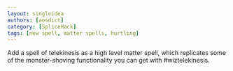 ```yaml
---
layout: singleidea
authors: [aosdict]
category: [SpliceHack]
tags: [new spell, matter spells, hurtling]
---
```

Add a spell of telekinesis as a high level matter spell, which replicates some
of the monster-shoving functionality you can get with #wiztelekinesis.
